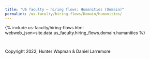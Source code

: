 ```yaml
---
title: "US faculty — hiring flows: Humanities (Domain)"
permalink: /us-faculty/hiring-flows/Domain/humanities/
---
```


{% include us-faculty/hiring-flows.html webweb_json=site.data.us_faculty.hiring_flows.domain.humanities %}

<br>

Copyright 2022, Hunter Wapman & Daniel Larremore